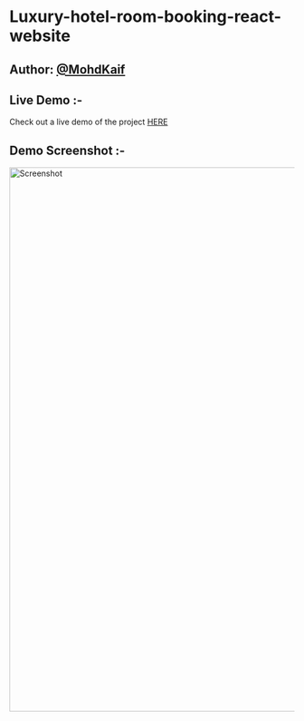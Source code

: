 # Luxury-hotel-room-booking-react-website
 
## Author: [@MohdKaif](https://github.com/Kaif0412/)

## Live Demo :- 
Check out a live demo of the project [HERE](https://travelhive.netlify.app/)

## Demo Screenshot :-
<img width="960" alt="Screenshot " src="https://github.com/Kaif0412/react-hotel-room-booking-website/assets/146923382/89e390de-693b-4d31-a290-edbe483135be">

